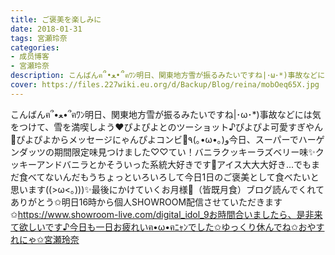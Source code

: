 ```yaml
---
title: ご褒美を楽しみに
date: 2018-01-31
tags: 宮瀬玲奈
categories: 
- 成员博客
- 宮瀬玲奈
description: こんばんฅ՞•ﻌ•՞ฅﾜﾝ明日、関東地方雪が振るみたいですね|･ω･*)事故などには気をつけて、雪を満喫しよう❤︎ぴよぴよとのツーショット♪ぴよぴよ可愛すぎやん💓ぴよぴよからメッセージにゃんぴよコンビ💓٩(｡•ω•｡)و今日...
cover: https://files.227wiki.eu.org/d/Backup/Blog/reina/mobOeq65X.jpg 
---
```


こんばんฅ՞•ﻌ•՞ฅﾜﾝ明日、関東地方雪が振るみたいですね|･ω･*)事故などには気をつけて、雪を満喫しよう❤︎ぴよぴよとのツーショット♪ぴよぴよ可愛すぎやん💓ぴよぴよからメッセージにゃんぴよコンビ💓٩(｡•ω•｡)و今日、スーパーでハーゲンダッツの期間限定味見つけました♡♡てい！バニラクッキーラズベリー味✨クッキーアンドバニラとかそういった系統大好きです💓アイス大大大好き...でもまだ食べてないんだもうちょっといろいろして今日1日のご褒美として食べたいと思います((>ω<｡)))✨最後にかけていくお月様🌙（皆既月食）ブログ読んでくれてありがとう✩明日16時から個人SHOWROOM配信させていただきます✩https://www.showroom-live.com/digital_idol_9お時間合いましたら、是非来て欲しいです♪今日も一日お疲れいฅ•ω•ฅﾆｬﾝでした✩ゆっくり休んでね✩おやすれにゃ✩宮瀬玲奈


